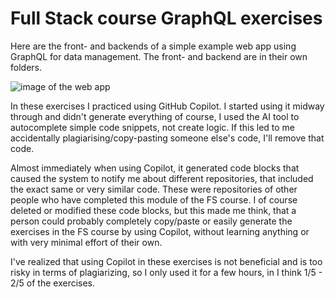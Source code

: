 # Full Stack course GraphQL exercises
Here are the front- and backends of a simple example web app using GraphQL for data management. The front- and backend are in their own folders.

![image of the web app](https://github.com/user-attachments/assets/47d43d0a-0900-4225-9d5b-77fe7f342fe0)

In these exercises I practiced using GitHub Copilot. I started using it midway through and didn't generate everything of course, I used the AI tool to autocomplete simple code snippets, not create logic. If this led to me accidentally plagiarising/copy-pasting someone else's code, I'll remove that code.

Almost immediately when using Copilot, it generated code blocks that caused the system to notify me about different repositories, that included the exact same or very similar code. These were repositories of other people who have completed this module of the FS course. I of course deleted or modified these code blocks, but this made me think, that a person could probably completely copy/paste or easily generate the exercises in the FS course by using Copilot, without learning anything or with very minimal effort of their own.

I've realized that using Copilot in these exercises is not beneficial and is too risky in terms of plagiarizing, so I only used it for a few hours, in I think 1/5 - 2/5 of the exercises.
